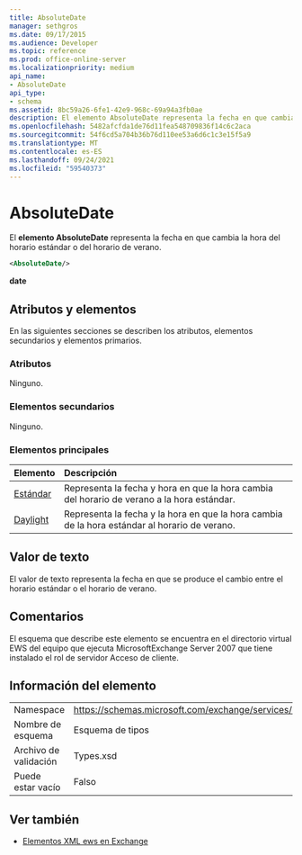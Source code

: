 ```yaml
---
title: AbsoluteDate
manager: sethgros
ms.date: 09/17/2015
ms.audience: Developer
ms.topic: reference
ms.prod: office-online-server
ms.localizationpriority: medium
api_name:
- AbsoluteDate
api_type:
- schema
ms.assetid: 8bc59a26-6fe1-42e9-968c-69a94a3fb0ae
description: El elemento AbsoluteDate representa la fecha en que cambia la hora del horario estándar o del horario de verano.
ms.openlocfilehash: 5482afcfda1de76d11fea548709836f14c6c2aca
ms.sourcegitcommit: 54f6cd5a704b36b76d110ee53a6d6c1c3e15f5a9
ms.translationtype: MT
ms.contentlocale: es-ES
ms.lasthandoff: 09/24/2021
ms.locfileid: "59540373"
---
```

# <a name="absolutedate"></a>AbsoluteDate

El **elemento AbsoluteDate** representa la fecha en que cambia la hora del horario estándar o del horario de verano. 
  
```xml
<AbsoluteDate/>
```

**date**

## <a name="attributes-and-elements"></a>Atributos y elementos

En las siguientes secciones se describen los atributos, elementos secundarios y elementos primarios.
  
### <a name="attributes"></a>Atributos

Ninguno.
  
### <a name="child-elements"></a>Elementos secundarios

Ninguno.
  
### <a name="parent-elements"></a>Elementos principales

|**Elemento**|**Descripción**|
|:-----|:-----|
|[Estándar](standard.md) <br/> |Representa la fecha y hora en que la hora cambia del horario de verano a la hora estándar.  <br/> |
|[Daylight](daylight.md) <br/> |Representa la fecha y la hora en que la hora cambia de la hora estándar al horario de verano.  <br/> |
   
## <a name="text-value"></a>Valor de texto

El valor de texto representa la fecha en que se produce el cambio entre el horario estándar o el horario de verano.
  
## <a name="remarks"></a>Comentarios

El esquema que describe este elemento se encuentra en el directorio virtual EWS del equipo que ejecuta MicrosoftExchange Server 2007 que tiene instalado el rol de servidor Acceso de cliente.
  
## <a name="element-information"></a>Información del elemento

|||
|:-----|:-----|
|Namespace  <br/> |https://schemas.microsoft.com/exchange/services/2006/types  <br/> |
|Nombre de esquema  <br/> |Esquema de tipos  <br/> |
|Archivo de validación  <br/> |Types.xsd  <br/> |
|Puede estar vacío  <br/> |Falso  <br/> |
   
## <a name="see-also"></a>Ver también

- [Elementos XML ews en Exchange](ews-xml-elements-in-exchange.md)




